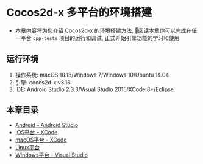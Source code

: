 # Cocos2d-x 多平台的环境搭建

- 本章内容将为您介绍 Cocos2d-x 的环境搭建方法, 阅读本章你可以完成在任一平台 `cpp-tests` 项目的运行和调试, 正式开始引擎功能的学习和使用.

## 运行环境

1. 操作系统: macOS 10.13/Windows 7/Windows 10/Ubuntu 14.04
1. 引擎: cocos2d-x v3.16
1. IDE: Android Studio 2.3.3/Visual Studio 2015/XCode 8+/Eclipse

## 本章目录

- [Android - Android Studio](./Android-Studio.md)
- [IOS平台 - XCode](./IOS.md)
- [macOS平台 - XCode](./OSX.md)
- [Linux平台]()
- [Windows平台 - Visual Studio](./Windows.md)